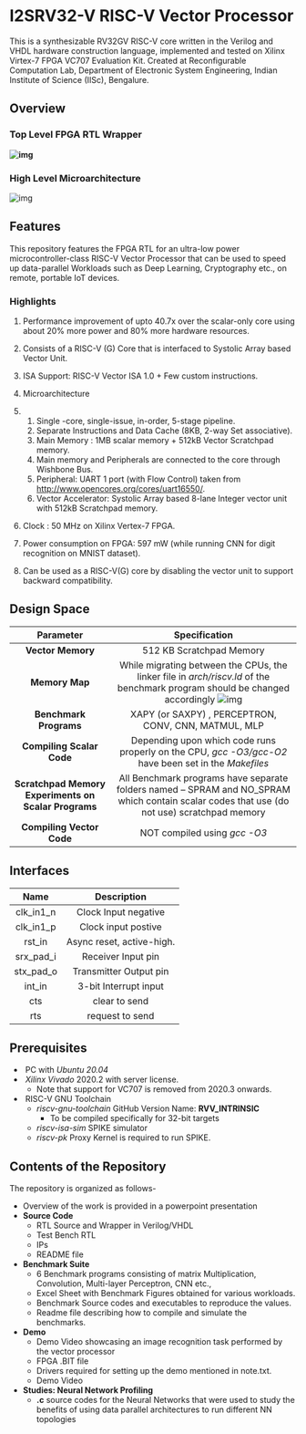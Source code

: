 # I2SRV32-V RISC-V Vector Processor
This is a synthesizable RV32GV RISC-V core written in the Verilog and VHDL hardware construction language, implemented and tested on Xilinx Virtex-7 FPGA VC707 Evaluation Kit. Created at Reconfigurable Computation Lab, Department of Electronic System Engineering, Indian Institute of Science (IISc), Bengalure.

## Overview

### Top Level FPGA RTL Wrapper

**![img](https://lh4.googleusercontent.com/rWtm8E1jWkbEpSeksE1jcZVacJE6J6sQqPsAM4gKMUzqXyunLDknmV2iZJjvWiCOu2fuxdE-G0z5XUTGGmv7zLYJivndlb5uwWVw8e2ubo0kE0RsV6Ip9QUWWOFU3RVZDymOsxj1W-bADbeL3GwEZ5g)**

### High Level Microarchitecture

![img](https://lh5.googleusercontent.com/JgpjnRMokKWKHIJEYXBDjrwQQruAlcj8fXRrfbCDrZDGurbAQOXUDfo6HzLzWb31tGfT89JA9GEGOkFd8fsG0QNDtX_63UXBx8OWe9Gj9jho-gjPylFGYR4570xBua3lFG0tJS3F3ug5_rHHlYeXoKo)

## Features

This repository features the FPGA RTL for an ultra-low power microcontroller-class RISC-V Vector Processor that can be used to speed up data-parallel Workloads such as Deep Learning, Cryptography etc., on remote, portable IoT devices.

### Highlights

1. Performance improvement of upto 40.7x over the scalar-only core using about 20% more power and 80% more hardware resources.

2. Consists of a RISC-V (G) Core that is interfaced to Systolic Array based Vector Unit.

3. ISA Support: RISC-V Vector ISA 1.0 + Few custom instructions.

4. Microarchitecture

5. 1. Single -core, single-issue, in-order, 5-stage pipeline.
   2. Separate Instructions and Data Cache (8KB, 2-way Set associative).
   3. Main Memory : 1MB scalar memory + 512kB Vector Scratchpad memory.
   4. Main memory and Peripherals are connected to the core through Wishbone Bus.
   5. Peripheral: UART 1 port (with Flow Control) taken from http://www.opencores.org/cores/uart16550/.
   6. Vector Accelerator: Systolic Array based 8-lane Integer vector unit with 512kB Scratchpad memory.

6. Clock : 50 MHz on Xilinx Vertex-7 FPGA.

7. Power consumption on FPGA: 597 mW (while running CNN for digit recognition on MNIST dataset).

8. Can be used as a RISC-V(G) core by disabling the vector unit to support backward compatibility.

   

## Design Space

|                    **Parameter**                     |                      **Specification**                       |
| :--------------------------------------------------: | :----------------------------------------------------------: |
|                  **Vector Memory**                   |                   512 KB Scratchpad Memory                   |
|                    **Memory Map**                    | While migrating between the CPUs, the linker file in  *arch/riscv.ld* of the benchmark program should be changed accordingly ![img](file:///tmp/lu17376ip64rj.tmp/lu17376ip64s0_tmp_a9fbb997b7e236af.png) |
|              **Benchmark** **Programs**              |     XAPY (or SAXPY) , PERCEPTRON, CONV, CNN, MATMUL, MLP     |
|            **Compiling**  **Scalar Code**            | Depending upon which code runs properly on the CPU, *gcc -O3/gcc-O2*  have been set in the *Makefiles* |
| **Scratchpad Memory Experiments on Scalar Programs** | All Benchmark programs have separate folders named – SPRAM and NO_SPRAM which contain scalar codes that use (do not use) scratchpad memory |
|          **Compiling** **Vector** **Code**           |                 NOT compiled using *gcc -O3*                 |

## Interfaces
|   Name    |        Description        |
| :-------: | :-----------------------: |
| clk_in1_n |   Clock Input negative    |
| clk_in1_p |    Clock input postive    |
|  rst_in   | Async reset, active-high. |
| srx_pad_i |    Receiver Input pin     |
| stx_pad_o |  Transmitter Output pin   |
|  int_in   |   3-bit Interrupt input   |
|    cts    |       clear to send       |
|    rts    |      request to send      |

## Prerequisites

- ​	PC with *Ubuntu 20.04*
- ​	*Xilinx Vivado* 2020.2 with server license.  
  - Note that support for VC707 is removed from 2020.3 onwards.
- ​	RISC-V GNU Toolchain
  - *riscv-gnu-toolchain* GitHub Version Name: **RVV_INTRINSIC**
    - To be compiled specifically for 32-bit targets
  - *riscv-isa-sim* SPIKE simulator
  - *riscv-pk* Proxy Kernel is required to run SPIKE.

## Contents of the Repository

The repository is organized as follows-

* Overview of the work is provided in a powerpoint presentation
* **Source Code**
  * RTL Source and Wrapper  in Verilog/VHDL
  * Test Bench RTL
  * IPs
  * README file
* **Benchmark Suite**
  * 6 Benchmark programs consisting of matrix Multiplication, Convolution, Multi-layer Perceptron, CNN etc.,
  * Excel Sheet with Benchmark Figures obtained for various workloads.
  * Benchmark Source codes and executables to reproduce the values.
  * Readme file describing how to compile and simulate the benchmarks.
* **Demo**
  * Demo Video showcasing an image recognition task performed by the vector processor
  * FPGA .BIT file
  * Drivers required for setting up the demo mentioned in note.txt.
  * Demo Video
* **Studies: Neural Network Profiling** 
  * **.c** source codes for the Neural Networks that were used to study the benefits of using data parallel architectures to run different NN topologies


